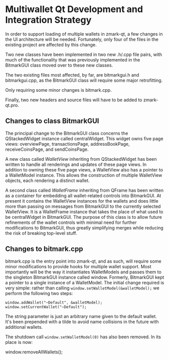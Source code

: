 Multiwallet Qt Development and Integration Strategy
===================================================

In order to support loading of multiple wallets in zmark-qt, a few changes in the UI architecture will be needed.
Fortunately, only four of the files in the existing project are affected by this change.

Two new classes have been implemented in two new .h/.cpp file pairs, with much of the functionality that was previously
implemented in the BitmarkGUI class moved over to these new classes.

The two existing files most affected, by far, are bitmarkgui.h and bitmarkgui.cpp, as the BitmarkGUI class will require
some major retrofitting.

Only requiring some minor changes is bitmark.cpp.

Finally, two new headers and source files will have to be added to zmark-qt.pro.

Changes to class BitmarkGUI
---------------------------
The principal change to the BitmarkGUI class concerns the QStackedWidget instance called centralWidget.
This widget owns five page views: overviewPage, transactionsPage, addressBookPage, receiveCoinsPage, and sendCoinsPage.

A new class called *WalletView* inheriting from QStackedWidget has been written to handle all renderings and updates of
these page views. In addition to owning these five page views, a WalletView also has a pointer to a WalletModel instance.
This allows the construction of multiple WalletView objects, each rendering a distinct wallet.

A second class called *WalletFrame* inheriting from QFrame has been written as a container for embedding all wallet-related
controls into BitmarkGUI. At present it contains the WalletView instances for the wallets and does little more than passing on messages
from BitmarkGUI to the currently selected WalletView. It is a WalletFrame instance
that takes the place of what used to be centralWidget in BitmarkGUI. The purpose of this class is to allow future
refinements of the wallet controls with minimal need for further modifications to BitmarkGUI, thus greatly simplifying
merges while reducing the risk of breaking top-level stuff.

Changes to bitmark.cpp
----------------------
bitmark.cpp is the entry point into zmark-qt, and as such, will require some minor modifications to provide hooks for
multiple wallet support. Most importantly will be the way it instantiates WalletModels and passes them to the
singleton BitmarkGUI instance called window. Formerly, BitmarkGUI kept a pointer to a single instance of a WalletModel.
The initial change required is very simple: rather than calling `window.setWalletModel(&walletModel);` we perform the
following two steps:

	window.addWallet("~Default", &walletModel);
	window.setCurrentWallet("~Default");

The string parameter is just an arbitrary name given to the default wallet. It's been prepended with a tilde to avoid name collisions in the future with additional wallets.

The shutdown call `window.setWalletModel(0)` has also been removed. In its place is now:

window.removeAllWallets();
